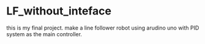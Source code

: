 # LF_without_inteface
this is my final project. make a line follower robot using arudino uno with PID system as the main controller. 
